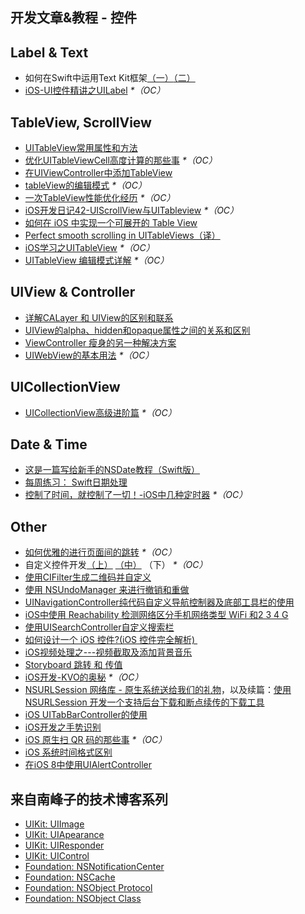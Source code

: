 ## 开发文章&教程 - 控件

## Label & Text
- 如何在Swift中运用Text Kit框架[（一）][1][（二）][2]
- [iOS-UI控件精讲之UILabel][3] _\*（OC）_

## TableView, ScrollView
- [UITableView常用属性和方法][4]
- [优化UITableViewCell高度计算的那些事][5] _\*（OC）_
- [在UIViewController中添加TableView][6]
- [tableView的编辑模式][7] _\*（OC）_
- [一次TableView性能优化经历][8] _\*（OC）_
- [iOS开发日记42-UIScrollView与UITableview][9] _\*（OC）_
- [如何在 iOS 中实现一个可展开的 Table View][10]
- [Perfect smooth scrolling in UITableViews（译）][11]
- [iOS学习之UITableView][12] _\*（OC）_
- [UITableView 编辑模式详解][13] _\*（OC）_

## UIView & Controller
- [详解CALayer 和 UIView的区别和联系][14]
- [UIView的alpha、hidden和opaque属性之间的关系和区别][15]
- [ViewController 瘦身的另一种解决方案][16]
- [UIWebView的基本用法][17] _\*（OC）_

## UICollectionView
- [UICollectionView高级进阶篇][18] _\*（OC）_

## Date & Time
- [这是一篇写给新手的NSDate教程（Swift版）][19]
- [每周练习： Swift日期处理][20]
- [控制了时间，就控制了一切！-iOS中几种定时器][21] _\*（OC）_

## Other
- [如何优雅的进行页面间的跳转][22] _\*（OC）_
- 自定义控件开发[（上）][23] [（中）][24] （下） _\*（OC）_
- [使用CIFilter生成二维码并自定义][25]　
- [使用 NSUndoManager 来进行撤销和重做][26]
- [UINavigationController纯代码自定义导航控制器及底部工具栏的使用][27]
- [iOS中使用 Reachability 检测网络区分手机网络类型 WiFi 和2 3 4 G][28]
- [使用UISearchController自定义搜索栏][29]
- [如何设计一个 iOS 控件?(iOS 控件完全解析) ][30]
- [iOS视频处理之---视频截取及添加背景音乐][31]
- [Storyboard 跳转 和 传值][32]
- [iOS开发-KVO的奥秘][33] _\*（OC）_
- [NSURLSession 网络库 - 原生系统送给我们的礼物][34]，以及续篇：[使用 NSURLSession 开发一个支持后台下载和断点续传的下载工具][35]
- [iOS UITabBarController的使用][36]
- [iOS开发之手势识别][37]
- [iOS 原生扫 QR 码的那些事][38] _\*（OC）_
- [iOS 系统时间格式区别][39]
- [在iOS 8中使用UIAlertController][40]

## 来自南峰子的技术博客系列
- [UIKit: UIImage][41]
- [UIKit: UIApearance][42]
- [UIKit: UIResponder][43]
- [UIKit: UIControl][44]
- [Foundation: NSNotificationCenter][45]
- [Foundation: NSCache][46]
- [Foundation: NSObject Protocol][47]
- [Foundation: NSObject Class][48]

[1]:	http://www.devtalking.com/articles/text-kit-tutorial-in-swift-1/
[2]:	http://www.devtalking.com/articles/text-kit-tutorial-in-swift-2/
[3]:	http://www.cnblogs.com/iyou/p/4936606.html "iOS-UI控件精讲之UILabel"
[4]:	http://beauty-soft.net/blog/ceiba/Ios/20140102/680.html
[5]:	http://blog.sunnyxx.com/2015/05/17/cell-height-calculation/
[6]:	http://conanwhf.gitcafe.io/2015/09/12/AddTableViewInUIViewController/
[7]:	http://www.cnblogs.com/1079062429lm/p/4820605.html
[8]:	http://yyny.me/ios/%E4%B8%80%E6%AC%A1TableView%E6%80%A7%E8%83%BD%E4%BC%98%E5%8C%96%E7%BB%8F%E5%8E%86/
[9]:	http://www.cnblogs.com/Twisted-Fate/p/4933135.html "iOS开发日记42-UIScrollView与UITableview"
[10]:	http://swift.gg/2015/12/03/expandable-table-view/ "如何在 iOS 中实现一个可展开的 Table View"
[11]:	http://southpeak.github.io/blog/2015/12/20/perfect-smooth-scrolling-in-uitableviews/ "Perfect smooth scrolling in UITableViews"
[12]:	http://www.cnblogs.com/zhenzhen123/p/5071743.html "iOS学习之UITableView"
[13]:	http://segmentfault.com/a/1190000004192662 "UITableView 编辑模式详解"
[14]:	http://www.jianshu.com/p/079e5cf0f014
[15]:	http://blog.csdn.net/martin_liang/article/details/40739845 "UIView的alpha、hidden和opaque属性之间的关系和区别"
[16]:	http://www.cocoachina.com/ios/20151116/14010.html
[17]:	http://www.cnblogs.com/MasterPeng/p/5009523.html "UIWebView的基本用法"
[18]:	http://www.olinone.com/?p=280
[19]:	http://www.cocoachina.com/swift/20151126/14430.html "这是一篇写给新手的NSDate教程（Swift版）"
[20]:	https://github.com/icepy/_posts/issues/9 "每周练习： Swift日期处理"
[21]:	http://www.jianshu.com/p/21d351116587?sukey=fc78a68049a14bb2ca76044920265548313e975e28c8fd2be59c5e2cadecfddefd0bb6dab6853db6a6f72a8f3bee76a6
[22]:	http://gaonan.me/2015/07/23/%E5%A6%82%E4%BD%95%E4%BC%98%E9%9B%85%E7%9A%84%E8%BF%9B%E8%A1%8C%E9%A1%B5%E9%9D%A2%E9%97%B4%E7%9A%84%E8%B7%B3%E8%BD%AC/
[23]:	http://www.cnblogs.com/maomishen/p/4924726.html
[24]:	http://www.cnblogs.com/maomishen/p/4934742.html
[25]:	http://blog.yourtion.com/custom-cifilter-qrcode-generator.html
[26]:	http://swift.gg/2015/11/10/ios-undo-and-redo-with-nsundomanager/ "使用 NSUndoManager 来进行撤销和重做"
[27]:	http://www.cnblogs.com/brance/p/4964769.html "swift-UINavigationController纯代码自定义导航控制器及底部工具栏的使用"
[28]:	http://www.cnblogs.com/jgCho/p/4959657.html "iOS中使用 Reachability 检测网络区分手机网络类型 WiFi 和2 3 4 G"
[29]:	http://swift.gg/2015/09/11/custom_search_bar_tutorial/ "使用UISearchController自定义搜索栏"
[30]:	http://blog.csdn.net/zhangao0086/article/details/45622875
[31]:	http://www.jianshu.com/p/aefacc2cf039 "iOS视频处理之---视频截取及添加背景音乐"
[32]:	http://www.cnblogs.com/pinecoder/p/5039777.html "Storyboard 跳转 和 传值"
[33]:	http://www.jianshu.com/p/742b4b248da9 "iOS开发-KVO的奥秘"
[34]:	http://swiftcafe.io/2015/12/20/nsurlsession/ "NSURLSession 网络库 - 原生系统送给我们的礼物"
[35]:	http://swiftcafe.io/2015/12/23/nsurlsession-app/ "使用 NSURLSession 开发一个支持后台下载和断点续传的下载工具"
[36]:	http://www.cnblogs.com/jukaiit/p/5066468.html "iOS UITabBarController的使用"
[37]:	http://ios.jobbole.com/83338/
[38]:	http://c0ming.me/qr-code-scan/
[39]:	http://www.cnblogs.com/simple-life-no1/p/4192311.html "iOS 系统时间格式区别"
[40]:	http://www.cnblogs.com/jgCho/p/5085016.html "在iOS 8中使用UIAlertController"
[41]:	http://southpeak.github.io/blog/2015/11/22/cocoa-uikit-uiimage/ "UIKit: UIImage"
[42]:	http://southpeak.github.io/blog/2015/07/20/cocoa-uikit-uiapearance/ "UIKit: UIApearance"
[43]:	http://southpeak.github.io/blog/2015/03/07/cocoa-uikit-uiresponder/ "UIKit: UIResponder"
[44]:	http://southpeak.github.io/blog/2015/12/13/cocoa-uikit-uicontrol/ "UIKit: UIControl"
[45]:	http://southpeak.github.io/blog/2015/03/20/cocoa-foundation-nsnotificationcenter/ "Foundation: NSNotificationCenter"
[46]:	http://southpeak.github.io/blog/2015/02/11/cocoa-foundation-nscache/ "Foundation: NSCache"
[47]:	http://southpeak.github.io/blog/2015/01/31/cocoa-foundation-nsobject-protocol/ "Foundation: NSObject Protocol"
[48]:	http://southpeak.github.io/blog/2015/01/31/cocoa-foundation-nsobject-class/ "Foundation: NSObject Class"